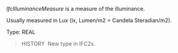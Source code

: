 ﻿_IfcIlluminanceMeasure_ is a measure of the illuminance.

Usually measured in Lux (lx, Lumen/m2 = Candela Steradian/m2).

Type: REAL

> HISTORY&nbsp; New type in IFC2x.
